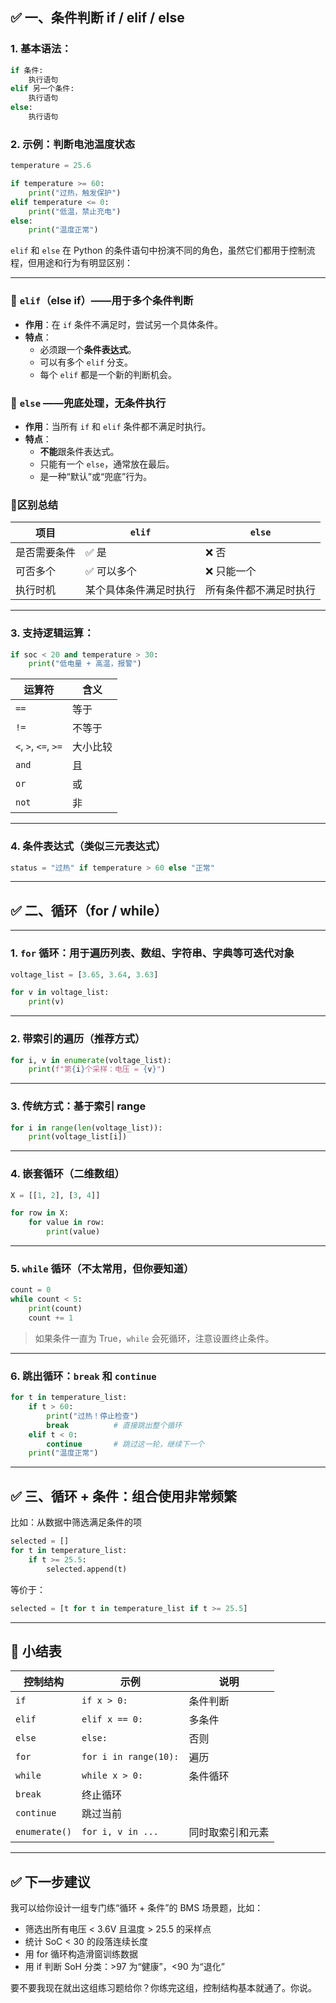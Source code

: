## ✅ 一、条件判断 if / elif / else

### 1. 基本语法：

```python
if 条件:
    执行语句
elif 另一个条件:
    执行语句
else:
    执行语句
```

### 2. 示例：判断电池温度状态

```python
temperature = 25.6

if temperature >= 60:
    print("过热，触发保护")
elif temperature <= 0:
    print("低温，禁止充电")
else:
    print("温度正常")
```
`elif` 和 `else` 在 Python 的条件语句中扮演不同的角色，虽然它们都用于控制流程，但用途和行为有明显区别：

---

### 🧠 `elif`（else if）——用于多个条件判断

- **作用**：在 `if` 条件不满足时，尝试另一个具体条件。
- **特点**：
  - 必须跟一个**条件表达式**。
  - 可以有多个 `elif` 分支。
  - 每个 `elif` 都是一个新的判断机会。

### 🧱 `else` ——兜底处理，无条件执行

- **作用**：当所有 `if` 和 `elif` 条件都不满足时执行。
- **特点**：
  - **不能**跟条件表达式。
  - 只能有一个 `else`，通常放在最后。
  - 是一种“默认”或“兜底”行为。
### 🚦区别总结

| 项目       | `elif`                         | `else`                        |
|------------|--------------------------------|-------------------------------|
| 是否需要条件 | ✅ 是                         | ❌ 否                         |
| 可否多个     | ✅ 可以多个                   | ❌ 只能一个                   |
| 执行时机     | 某个具体条件满足时执行         | 所有条件都不满足时执行         |

---

### 3. 支持逻辑运算：

```python
if soc < 20 and temperature > 30:
    print("低电量 + 高温，报警")
```

| 运算符                  | 含义   |
| -------------------- | ---- |
| `==`                 | 等于   |
| `!=`                 | 不等于  |
| `<`, `>`, `<=`, `>=` | 大小比较 |
| `and`                | 且    |
| `or`                 | 或    |
| `not`                | 非    |

---

### 4. 条件表达式（类似三元表达式）

```python
status = "过热" if temperature > 60 else "正常"
```

---

## ✅ 二、循环（for / while）

---

### 1. `for` 循环：用于遍历列表、数组、字符串、字典等可迭代对象

```python
voltage_list = [3.65, 3.64, 3.63]

for v in voltage_list:
    print(v)
```

---

### 2. 带索引的遍历（推荐方式）

```python
for i, v in enumerate(voltage_list):
    print(f"第{i}个采样：电压 = {v}")
```

---

### 3. 传统方式：基于索引 range

```python
for i in range(len(voltage_list)):
    print(voltage_list[i])
```

---

### 4. 嵌套循环（二维数组）

```python
X = [[1, 2], [3, 4]]

for row in X:
    for value in row:
        print(value)
```

---

### 5. `while` 循环（不太常用，但你要知道）

```python
count = 0
while count < 5:
    print(count)
    count += 1
```

> 如果条件一直为 True，`while` 会死循环，注意设置终止条件。

---

### 6. 跳出循环：`break` 和 `continue`

```python
for t in temperature_list:
    if t > 60:
        print("过热！停止检查")
        break          # 直接跳出整个循环
    elif t < 0:
        continue       # 跳过这一轮，继续下一个
    print("温度正常")
```

---

## ✅ 三、循环 + 条件：组合使用非常频繁

比如：从数据中筛选满足条件的项

```python
selected = []
for t in temperature_list:
    if t >= 25.5:
        selected.append(t)
```

等价于：

```python
selected = [t for t in temperature_list if t >= 25.5]
```

---

## 🧠 小结表

| 控制结构          | 示例                    | 说明       |
| ------------- | --------------------- | -------- |
| `if`          | `if x > 0:`           | 条件判断     |
| `elif`        | `elif x == 0:`        | 多条件      |
| `else`        | `else:`               | 否则       |
| `for`         | `for i in range(10):` | 遍历       |
| `while`       | `while x > 0:`        | 条件循环     |
| `break`       | 终止循环                  |          |
| `continue`    | 跳过当前                  |          |
| `enumerate()` | `for i, v in ...`     | 同时取索引和元素 |

---

## ✅ 下一步建议

我可以给你设计一组专门练“循环 + 条件”的 BMS 场景题，比如：

* 筛选出所有电压 < 3.6V 且温度 > 25.5 的采样点
* 统计 SoC < 30 的段落连续长度
* 用 for 循环构造滑窗训练数据
* 用 if 判断 SoH 分类：>97 为“健康”，<90 为“退化”

要不要我现在就出这组练习题给你？你练完这组，控制结构基本就通了。你说。
